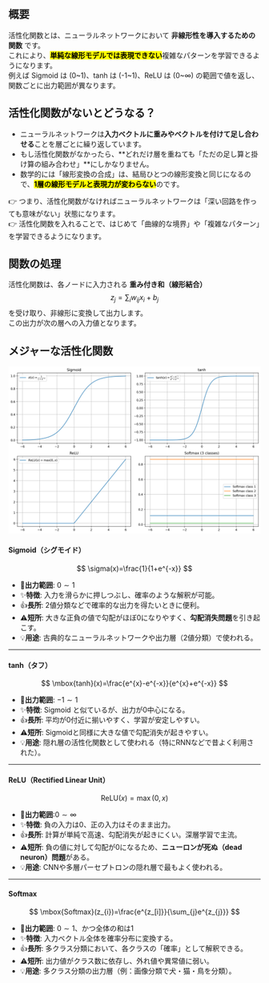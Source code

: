 ## 概要
活性化関数とは、ニューラルネットワークにおいて **非線形性を導入するための関数** です。  
これにより、<mark>**単純な線形モデルでは表現できない**</mark>複雑なパターンを学習できるようになります。  
例えば Sigmoid は (0~1)、tanh は (-1~1)、ReLU は (0~∞) の範囲で値を返し、関数ごとに出力範囲が異なります。

## 活性化関数がないとどうなる？

- ニューラルネットワークは**入力ベクトルに重みやベクトルを付けて足し合わせる**ことを層ごとに繰り返しています。
- もし活性化関数がなかったら、**どれだけ層を重ねても「ただの足し算と掛け算の組み合わせ」**にしかなりません。
- 数学的には「線形変換の合成」は、結局ひとつの線形変換と同じになるので、<mark>**1層の線形モデルと表現力が変わらない**</mark>のです。

👉 つまり、活性化関数がなければニューラルネットワークは「深い回路を作っても意味がない」状態になります。  
👉 活性化関数を入れることで、はじめて「曲線的な境界」や「複雑なパターン」を学習できるようになります。

## 関数の処理
活性化関数は、各ノードに入力される **重み付き和（線形結合）**  
$$
z_j = \sum_i w_{ij} x_i + b_j
$$
を受け取り、非線形に変換して出力します。  
この出力が次の層への入力値となります。

## メジャーな活性化関数
![active_function](active_function.png)
#### **Sigmoid（シグモイド）**
$$
\sigma(x)=\frac{1}{1+e^{-x}}
$$
- 🎯**出力範囲**: $0∼1$
- ✨**特徴**: 入力を滑らかに押しつぶし、確率のような解釈が可能。
- 👍**長所**: 2値分類などで確率的な出力を得たいときに便利。
- ⚠️**短所**: 大きな正負の値で勾配がほぼ0になりやすく、**勾配消失問題**を引き起こす。    
- 💡**用途**: 古典的なニューラルネットワークや出力層（2値分類）で使われる。
---
#### **tanh（タフ）**
$$
\mbox{tanh}(x)=\frac{e^{x}-e^{-x}}{e^{x}+e^{-x}}
$$
- 🎯**出力範囲**: $-1∼1$
- ✨**特徴**: Sigmoid と似ているが、出力が0中心になる。
- 👍**長所**: 平均が0付近に揃いやすく、学習が安定しやすい。
- ⚠️**短所**: Sigmoidと同様に大きな値で勾配消失が起きやすい。
- 💡**用途**: 隠れ層の活性化関数として使われる（特にRNNなどで昔よく利用された）。
---
#### **ReLU（Rectified Linear Unit）**
$$
\mbox{ReLU}(x)=\max(0,x)
$$
- 🎯**出力範囲**:$0∼\infty$
- ✨**特徴**: 負の入力は0、正の入力はそのまま出力。
- 👍**長所**: 計算が単純で高速、勾配消失が起きにくい。深層学習で主流。
- ⚠️**短所**: 負の値に対して勾配が0になるため、**ニューロンが死ぬ（dead neuron）問題**がある。
- 💡**用途**: CNNや多層パーセプトロンの隠れ層で最もよく使われる。
---
#### **Softmax**
$$
\mbox{Softmax}(z_{i})=\frac{e^{z_[i]}}{\sum_{j}e^{z_{j}}}
$$
- 🎯**出力範囲**: $0∼1$、かつ全体の和は1 
- ✨**特徴**: 入力ベクトル全体を確率分布に変換する。
- 👍**長所**: 多クラス分類において、各クラスの「確率」として解釈できる。
- ⚠️**短所**: 出力値がクラス数に依存し、外れ値や異常値に弱い。
- 💡**用途**: 多クラス分類の出力層（例：画像分類で犬・猫・鳥を分類）。
